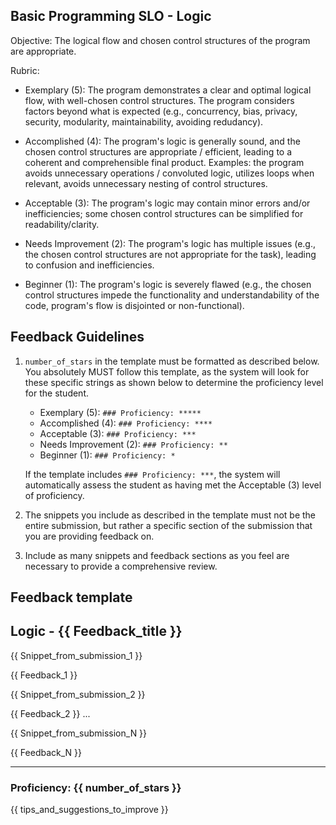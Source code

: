 ## Basic Programming SLO - Logic

Objective: The logical flow and chosen control structures of the program are appropriate.

Rubric:

- Exemplary (5): The program demonstrates a clear and optimal logical flow, with well-chosen control structures. The program considers factors beyond what is expected (e.g., concurrency, bias, privacy, security, modularity, maintainability, avoiding redudancy).

- Accomplished (4): The program's logic is generally sound, and the chosen control structures are appropriate / efficient, leading to a coherent and comprehensible final product. Examples: the program avoids unnecessary operations / convoluted logic, utilizes loops when relevant, avoids unnecessary nesting of control structures.

- Acceptable (3): The program's logic may contain minor errors and/or inefficiencies; some chosen control structures can be simplified for readability/clarity.

- Needs Improvement (2): The program's logic has multiple issues (e.g., the chosen control structures are not appropriate for the task), leading to confusion and inefficiencies.

- Beginner (1): The program's logic is severely flawed (e.g., the chosen control structures impede the functionality and understandability of the code, program's flow is disjointed or non-functional).

## Feedback Guidelines

1. `number_of_stars` in the template must be formatted as described below. You absolutely MUST follow this template, as the system will look for these specific strings as shown below to determine the proficiency level for the student.

   - Exemplary (5): `### Proficiency: *****`
   - Accomplished (4): `### Proficiency: ****`
   - Acceptable (3): `### Proficiency: ***`
   - Needs Improvement (2): `### Proficiency: **`
   - Beginner (1): `### Proficiency: *`

   If the template includes `### Proficiency: ***`, the system will automatically assess the student as having met the Acceptable (3) level of proficiency.

2. The snippets you include as described in the template must not be the entire submission, but rather a specific section of the submission that you are providing feedback on.

3. Include as many snippets and feedback sections as you feel are necessary to provide a comprehensive review.

## Feedback template

## Logic - {{ Feedback_title }}

{{ Snippet_from_submission_1 }}

{{ Feedback_1 }}

{{ Snippet_from_submission_2 }}

{{ Feedback_2 }}
...

{{ Snippet_from_submission_N }}

{{ Feedback_N }}

---

### Proficiency: {{ number_of_stars }}

{{ tips_and_suggestions_to_improve }}

